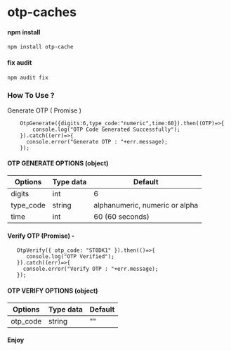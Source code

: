 # otp-caches

#### npm install
```
npm install otp-cache
```

#### fix audit
```
npm audit fix
```


### How To Use ?

Generate OTP ( Promise )
```
    OtpGenerate({digits:6,type_code:"numeric",time:60}).then((OTP)=>{
        console.log("OTP Code Generated Successfully");
    }).catch((err)=>{
      console.error("Generate OTP : "+err.message);
    });
```

#### OTP GENERATE OPTIONS (object)
| Options | Type data | Default |
| --- | --- | --- |
| digits | int | 6 |
| type_code | string | alphanumeric, numeric or alpha |
| time | int | 60 (60 seconds) |



#### Verify OTP (Promise) -
 ```
    OtpVerify({ otp_code: "ST0DK1" }).then(()=>{
       console.log("OTP Verified");
    }).catch((err)=>{
      console.error("Verify OTP : "+err.message);
    });
```

#### OTP VERIFY OPTIONS (object)
| Options | Type data | Default |
| --- | --- | --- |
| otp_code | string | "" |

#### Enjoy

